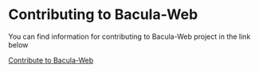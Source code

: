 # Contributing to Bacula-Web

You can find information for contributing to Bacula-Web project in the link below

[Contribute to Bacula-Web](http://docs.bacula-web.org/en/latest/04_contribute/index.html)
